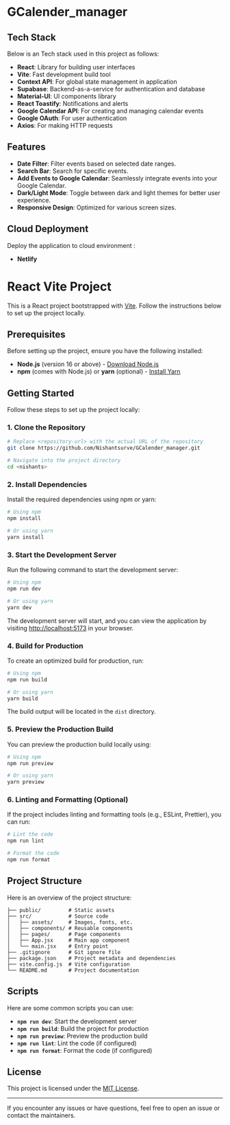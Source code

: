 # GCalender_manager


## Tech Stack

Below is an Tech stack used in this project as follows:

- **React**: Library for building user interfaces
- **Vite**: Fast development build tool
- **Context API**: For global state management in application
- **Supabase**: Backend-as-a-service for authentication and database
- **Material-UI**: UI components library
- **React Toastify**: Notifications and alerts
- **Google Calendar API**: For creating and managing calendar events
- **Google OAuth**: For user authentication
- **Axios**: For making HTTP requests

## Features

- **Date Filter**: Filter events based on selected date ranges.
- **Search Bar**: Search for specific events.
- **Add Events to Google Calendar**: Seamlessly integrate events into your Google Calendar.
- **Dark/Light Mode**: Toggle between dark and light themes for better user experience.
- **Responsive Design**: Optimized for various screen sizes.

## Cloud Deployment

Deploy the application to cloud environment :
- **Netlify**

# React Vite Project

This is a React project bootstrapped with [Vite](https://vitejs.dev/). Follow the instructions below to set up the project locally.

## Prerequisites

Before setting up the project, ensure you have the following installed:

- **Node.js** (version 16 or above) - [Download Node.js](https://nodejs.org/)
- **npm** (comes with Node.js) or **yarn** (optional) - [Install Yarn](https://yarnpkg.com/getting-started/install)

## Getting Started

Follow these steps to set up the project locally:

### 1. Clone the Repository

```bash
# Replace <repository-url> with the actual URL of the repository
git clone https://github.com/Nishantsurve/GCalender_manager.git

# Navigate into the project directory
cd <nishants>
```

### 2. Install Dependencies

Install the required dependencies using npm or yarn:

```bash
# Using npm
npm install

# Or using yarn
yarn install
```

### 3. Start the Development Server

Run the following command to start the development server:

```bash
# Using npm
npm run dev

# Or using yarn
yarn dev
```

The development server will start, and you can view the application by visiting [http://localhost:5173](http://localhost:5173) in your browser.

### 4. Build for Production

To create an optimized build for production, run:

```bash
# Using npm
npm run build

# Or using yarn
yarn build
```

The build output will be located in the `dist` directory.

### 5. Preview the Production Build

You can preview the production build locally using:

```bash
# Using npm
npm run preview

# Or using yarn
yarn preview
```

### 6. Linting and Formatting (Optional)

If the project includes linting and formatting tools (e.g., ESLint, Prettier), you can run:

```bash
# Lint the code
npm run lint

# Format the code
npm run format
```

## Project Structure

Here is an overview of the project structure:

```
├── public/         # Static assets
├── src/            # Source code
│   ├── assets/     # Images, fonts, etc.
│   ├── components/ # Reusable components
│   ├── pages/      # Page components
│   ├── App.jsx     # Main app component
│   └── main.jsx    # Entry point
├── .gitignore      # Git ignore file
├── package.json    # Project metadata and dependencies
├── vite.config.js  # Vite configuration
└── README.md       # Project documentation
```

## Scripts

Here are some common scripts you can use:

- **`npm run dev`**: Start the development server
- **`npm run build`**: Build the project for production
- **`npm run preview`**: Preview the production build
- **`npm run lint`**: Lint the code (if configured)
- **`npm run format`**: Format the code (if configured)

## License

This project is licensed under the [MIT License](LICENSE).

---

If you encounter any issues or have questions, feel free to open an issue or contact the maintainers.
